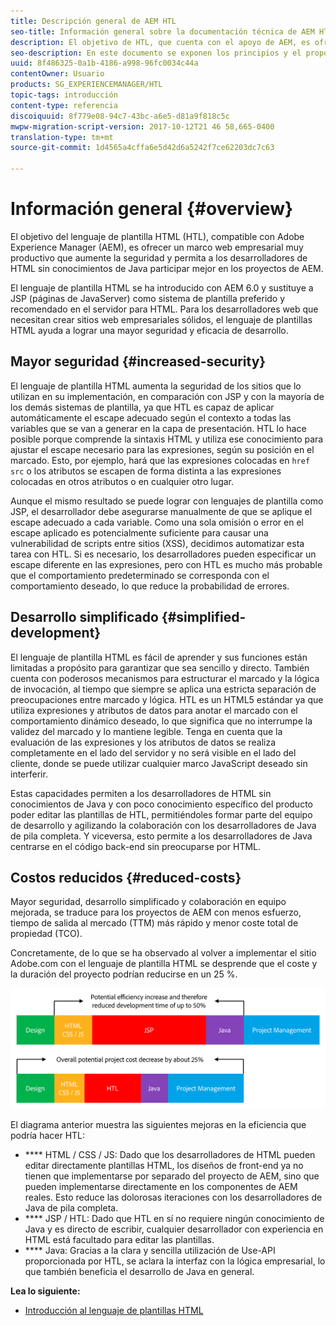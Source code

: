 ```yaml
---
title: Descripción general de AEM HTL
seo-title: Información general sobre la documentación técnica de AEM HTL.
description: El objetivo de HTL, que cuenta con el apoyo de AEM, es ofrecer un marco web empresarial muy productivo que aumente la seguridad y permita a los desarrolladores de HTML sin conocimientos de Java participar mejor en los proyectos de AEM.
seo-description: En este documento se exponen los principios y el propósito del lenguaje de plantilla HTML (HTL) que admite Adobe Experience Manager. HTL es un marco web empresarial altamente productivo que aumenta la seguridad y permite a los desarrolladores de HTML sin conocimientos de Java participar mejor en los proyectos de AEM.
uuid: 8f486325-0a1b-4186-a998-96fc0034c44a
contentOwner: Usuario
products: SG_EXPERIENCEMANAGER/HTL
topic-tags: introducción
content-type: referencia
discoiquuid: 8f779e08-94c7-43bc-a6e5-d81a9f818c5c
mwpw-migration-script-version: 2017-10-12T21 46 58,665-0400
translation-type: tm+mt
source-git-commit: 1d4565a4cffa6e5d42d6a5242f7ce62203dc7c63

---
```



# Información general {#overview}

El objetivo del lenguaje de plantilla HTML (HTL), compatible con Adobe Experience Manager (AEM), es ofrecer un marco web empresarial muy productivo que aumente la seguridad y permita a los desarrolladores de HTML sin conocimientos de Java participar mejor en los proyectos de AEM.

El lenguaje de plantilla HTML se ha introducido con AEM 6.0 y sustituye a JSP (páginas de JavaServer) como sistema de plantilla preferido y recomendado en el servidor para HTML. Para los desarrolladores web que necesitan crear sitios web empresariales sólidos, el lenguaje de plantillas HTML ayuda a lograr una mayor seguridad y eficacia de desarrollo.

## Mayor seguridad {#increased-security}

El lenguaje de plantilla HTML aumenta la seguridad de los sitios que lo utilizan en su implementación, en comparación con JSP y con la mayoría de los demás sistemas de plantilla, ya que HTL es capaz de aplicar automáticamente el escape adecuado según el contexto a todas las variables que se van a generar en la capa de presentación. HTL lo hace posible porque comprende la sintaxis HTML y utiliza ese conocimiento para ajustar el escape necesario para las expresiones, según su posición en el marcado. Esto, por ejemplo, hará que las expresiones colocadas en `href` `src` o los atributos se escapen de forma distinta a las expresiones colocadas en otros atributos o en cualquier otro lugar.

Aunque el mismo resultado se puede lograr con lenguajes de plantilla como JSP, el desarrollador debe asegurarse manualmente de que se aplique el escape adecuado a cada variable. Como una sola omisión o error en el escape aplicado es potencialmente suficiente para causar una vulnerabilidad de scripts entre sitios (XSS), decidimos automatizar esta tarea con HTL. Si es necesario, los desarrolladores pueden especificar un escape diferente en las expresiones, pero con HTL es mucho más probable que el comportamiento predeterminado se corresponda con el comportamiento deseado, lo que reduce la probabilidad de errores.

## Desarrollo simplificado {#simplified-development}

El lenguaje de plantilla HTML es fácil de aprender y sus funciones están limitadas a propósito para garantizar que sea sencillo y directo. También cuenta con poderosos mecanismos para estructurar el marcado y la lógica de invocación, al tiempo que siempre se aplica una estricta separación de preocupaciones entre marcado y lógica. HTL es un HTML5 estándar ya que utiliza expresiones y atributos de datos para anotar el marcado con el comportamiento dinámico deseado, lo que significa que no interrumpe la validez del marcado y lo mantiene legible. Tenga en cuenta que la evaluación de las expresiones y los atributos de datos se realiza completamente en el lado del servidor y no será visible en el lado del cliente, donde se puede utilizar cualquier marco JavaScript deseado sin interferir.

Estas capacidades permiten a los desarrolladores de HTML sin conocimientos de Java y con poco conocimiento específico del producto poder editar las plantillas de HTL, permitiéndoles formar parte del equipo de desarrollo y agilizando la colaboración con los desarrolladores de Java de pila completa. Y viceversa, esto permite a los desarrolladores de Java centrarse en el código back-end sin preocuparse por HTML.

## Costos reducidos {#reduced-costs}

Mayor seguridad, desarrollo simplificado y colaboración en equipo mejorada, se traduce para los proyectos de AEM con menos esfuerzo, tiempo de salida al mercado (TTM) más rápido y menor coste total de propiedad (TCO).

Concretamente, de lo que se ha observado al volver a implementar el sitio Adobe.com con el lenguaje de plantilla HTML se desprende que el coste y la duración del proyecto podrían reducirse en un 25 %.

![](assets/chlimage_1.png)

El diagrama anterior muestra las siguientes mejoras en la eficiencia que podría hacer HTL:

* **** HTML / CSS / JS: Dado que los desarrolladores de HTML pueden editar directamente plantillas HTML, los diseños de front-end ya no tienen que implementarse por separado del proyecto de AEM, sino que pueden implementarse directamente en los componentes de AEM reales. Esto reduce las dolorosas iteraciones con los desarrolladores de Java de pila completa.
* **** JSP / HTL: Dado que HTL en sí no requiere ningún conocimiento de Java y es directo de escribir, cualquier desarrollador con experiencia en HTML está facultado para editar las plantillas.
* **** Java: Gracias a la clara y sencilla utilización de Use-API proporcionada por HTL, se aclara la interfaz con la lógica empresarial, lo que también beneficia el desarrollo de Java en general.

**Lea lo siguiente:**

* [Introducción al lenguaje de plantillas HTML](getting-started.md)

